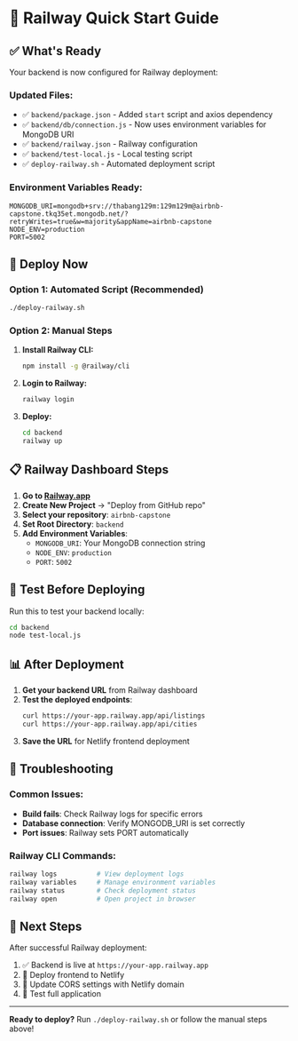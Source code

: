 # 🚂 Railway Quick Start Guide

## ✅ What's Ready

Your backend is now configured for Railway deployment:

### Updated Files:
- ✅ `backend/package.json` - Added `start` script and axios dependency
- ✅ `backend/db/connection.js` - Now uses environment variables for MongoDB URI
- ✅ `backend/railway.json` - Railway configuration
- ✅ `backend/test-local.js` - Local testing script
- ✅ `deploy-railway.sh` - Automated deployment script

### Environment Variables Ready:
```
MONGODB_URI=mongodb+srv://thabang129m:129m129m@airbnb-capstone.tkq35et.mongodb.net/?retryWrites=true&w=majority&appName=airbnb-capstone
NODE_ENV=production
PORT=5002
```

## 🚀 Deploy Now

### Option 1: Automated Script (Recommended)
```bash
./deploy-railway.sh
```

### Option 2: Manual Steps
1. **Install Railway CLI:**
   ```bash
   npm install -g @railway/cli
   ```

2. **Login to Railway:**
   ```bash
   railway login
   ```

3. **Deploy:**
   ```bash
   cd backend
   railway up
   ```

## 📋 Railway Dashboard Steps

1. **Go to [Railway.app](https://railway.app)**
2. **Create New Project** → "Deploy from GitHub repo"
3. **Select your repository**: `airbnb-capstone`
4. **Set Root Directory**: `backend`
5. **Add Environment Variables**:
   - `MONGODB_URI`: Your MongoDB connection string
   - `NODE_ENV`: `production`
   - `PORT`: `5002`

## 🧪 Test Before Deploying

Run this to test your backend locally:
```bash
cd backend
node test-local.js
```

## 📊 After Deployment

1. **Get your backend URL** from Railway dashboard
2. **Test the deployed endpoints**:
   ```bash
   curl https://your-app.railway.app/api/listings
   curl https://your-app.railway.app/api/cities
   ```
3. **Save the URL** for Netlify frontend deployment

## 🔧 Troubleshooting

### Common Issues:
- **Build fails**: Check Railway logs for specific errors
- **Database connection**: Verify MONGODB_URI is set correctly
- **Port issues**: Railway sets PORT automatically

### Railway CLI Commands:
```bash
railway logs          # View deployment logs
railway variables     # Manage environment variables
railway status        # Check deployment status
railway open          # Open project in browser
```

## 🎯 Next Steps

After successful Railway deployment:
1. ✅ Backend is live at `https://your-app.railway.app`
2. 🔄 Deploy frontend to Netlify
3. 🔗 Update CORS settings with Netlify domain
4. 🧪 Test full application

---

**Ready to deploy?** Run `./deploy-railway.sh` or follow the manual steps above! 